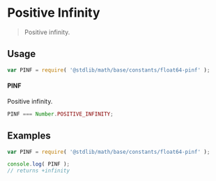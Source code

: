 Positive Infinity
===
> Positive infinity.


<!-- <usage> -->
## Usage

``` javascript
var PINF = require( '@stdlib/math/base/constants/float64-pinf' );
```

#### PINF

Positive infinity.

``` javascript
PINF === Number.POSITIVE_INFINITY;
```
<!-- </usage> -->


<!-- <examples> -->
## Examples

``` javascript
var PINF = require( '@stdlib/math/base/constants/float64-pinf' );

console.log( PINF );
// returns +infinity
```
<!-- </examples> -->


<!-- <links> -->
<!-- </links> -->
